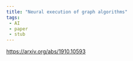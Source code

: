 ```yaml
---
title: "Neural execution of graph algorithms"
tags:
 - AI
 - paper
 - stub
---
```


https://arxiv.org/abs/1910.10593
